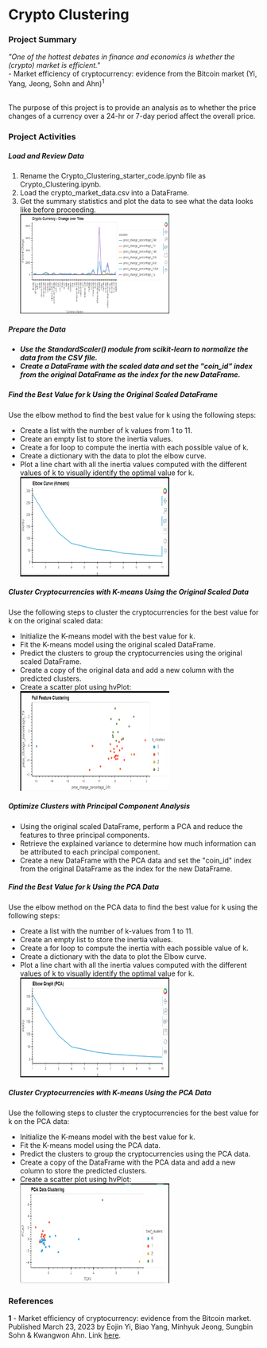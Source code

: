 # Crypto Clustering

<h3>Project Summary</h3>
<i>"One of the hottest debates in finance and economics is whether the (crypto) market is efficient."</i><br>
- Market efficiency of cryptocurrency: evidence from the Bitcoin market (Yi, Yang, Jeong, Sohn and Ahn)<sup>1</sup>
<br><br>
<p>The purpose of this project is to provide an analysis as to whether the price changes of a currency over a 24-hr or 7-day period affect the overall price.</p>

<h3>Project Activities</h3>
<h5>Load and Review Data</h5>
<ol>
<li>Rename the Crypto_Clustering_starter_code.ipynb file as Crypto_Clustering.ipynb.</li>
<li>Load the crypto_market_data.csv into a DataFrame.</li>
<li>Get the summary statistics and plot the data to see what the data looks like before proceeding.</li>
<img src='./images/initial_plot.png' height='200px' width='300px'>
</ol>

<h5>Prepare the Data<h5>
<ul>
<li>Use the StandardScaler() module from scikit-learn to normalize the data from the CSV file.</li>
<li>Create a DataFrame with the scaled data and set the "coin_id" index from the original DataFrame as the index for the new DataFrame.</li>
</ul>

<h5>Find the Best Value for k Using the Original Scaled DataFrame</h5>
<p>Use the elbow method to find the best value for k using the following steps:</p>
<ul>
<li>Create a list with the number of k values from 1 to 11.</li>
<li>Create an empty list to store the inertia values.</li>
<li>Create a for loop to compute the inertia with each possible value of k.</li>
<li>Create a dictionary with the data to plot the elbow curve.</li>
<li>Plot a line chart with all the inertia values computed with the different values of k to visually identify the optimal value for k.</li>
<img src='./images/elbow_all.png' height='200px' width='300px'>
</ul>

<h5>Cluster Cryptocurrencies with K-means Using the Original Scaled Data</h5>
<p>Use the following steps to cluster the cryptocurrencies for the best value for k on the original scaled data:</p>
<ul>
<li>Initialize the K-means model with the best value for k.</li>
<li>Fit the K-means model using the original scaled DataFrame.</li>
<li>Predict the clusters to group the cryptocurrencies using the original scaled DataFrame.</li>
<li>Create a copy of the original data and add a new column with the predicted clusters.</li>
<li>Create a scatter plot using hvPlot:</li>
<img src='./images/cluster_all.png' height='200px' width='300px'>
</ul>

<h5>Optimize Clusters with Principal Component Analysis</h5>
<ul>
<li>Using the original scaled DataFrame, perform a PCA and reduce the features to three principal components.</li>
<li>Retrieve the explained variance to determine how much information can be attributed to each principal component.</li>
<li>Create a new DataFrame with the PCA data and set the "coin_id" index from the original DataFrame as the index for the new DataFrame.</li>
</ul>

<h5>Find the Best Value for k Using the PCA Data</h5>
<p>Use the elbow method on the PCA data to find the best value for k using the following steps:</p>
<ul>
<li>Create a list with the number of k-values from 1 to 11.</li>
<li>Create an empty list to store the inertia values.</li>
<li>Create a for loop to compute the inertia with each possible value of k.</li>
<li>Create a dictionary with the data to plot the Elbow curve.</li>
<li>Plot a line chart with all the inertia values computed with the different values of k to visually identify the optimal value for k.</li>
<img src='./images/elbow_pca.png' height='200px' width='300px'>
</ul>

<h5>Cluster Cryptocurrencies with K-means Using the PCA Data</h5>
<p>Use the following steps to cluster the cryptocurrencies for the best value for k on the PCA data:</p>
<ul>
<li>Initialize the K-means model with the best value for k.</li>
<li>Fit the K-means model using the PCA data.</li>
<li>Predict the clusters to group the cryptocurrencies using the PCA data.</li>
<li>Create a copy of the DataFrame with the PCA data and add a new column to store the predicted clusters.</li>
<li>Create a scatter plot using hvPlot:</li>
<img src='./images/cluster_pca.png' height='200px' width='300px'>
</ul>

<h3>References</h3>
<b>1</b> - Market efficiency of cryptocurrency: evidence from the Bitcoin market. Published March 23, 2023 by Eojin Yi, Biao Yang, Minhyuk Jeong, Sungbin Sohn & Kwangwon Ahn. Link <a href='https://www.nature.com/articles/s41598-023-31618-4'>here</a>.